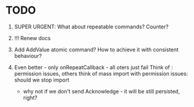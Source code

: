 # TODO

1. SUPER URGENT: What about repeatable commands? Counter?
1. !!! Renew docs
1. Add AddValue atomic command? How to achieve it with consistent behaviour? 

1. Even better - only onRepeatCallback - all oters just fail
    Think of : permission issues, others
    think of mass import with permission issues: should we stop import 
    - why not if we don't send Acknowledge - it will be still persisted, right?


